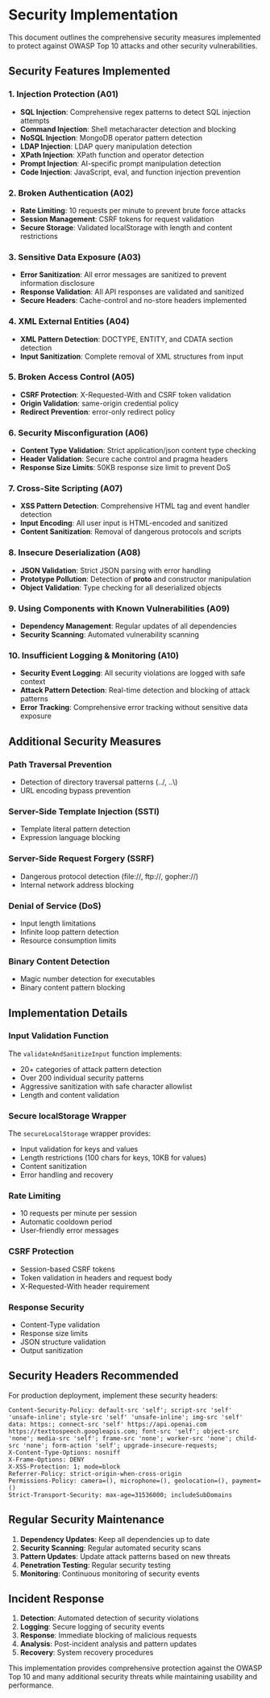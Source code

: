 # Security Implementation

This document outlines the comprehensive security measures implemented to protect against OWASP Top 10 attacks and other security vulnerabilities.

## Security Features Implemented

### 1. Injection Protection (A01)
- **SQL Injection**: Comprehensive regex patterns to detect SQL injection attempts
- **Command Injection**: Shell metacharacter detection and blocking
- **NoSQL Injection**: MongoDB operator pattern detection
- **LDAP Injection**: LDAP query manipulation detection
- **XPath Injection**: XPath function and operator detection
- **Prompt Injection**: AI-specific prompt manipulation detection
- **Code Injection**: JavaScript, eval, and function injection prevention

### 2. Broken Authentication (A02)
- **Rate Limiting**: 10 requests per minute to prevent brute force attacks
- **Session Management**: CSRF tokens for request validation
- **Secure Storage**: Validated localStorage with length and content restrictions

### 3. Sensitive Data Exposure (A03)
- **Error Sanitization**: All error messages are sanitized to prevent information disclosure
- **Response Validation**: All API responses are validated and sanitized
- **Secure Headers**: Cache-control and no-store headers implemented

### 4. XML External Entities (A04)
- **XML Pattern Detection**: DOCTYPE, ENTITY, and CDATA section detection
- **Input Sanitization**: Complete removal of XML structures from input

### 5. Broken Access Control (A05)
- **CSRF Protection**: X-Requested-With and CSRF token validation
- **Origin Validation**: same-origin credential policy
- **Redirect Prevention**: error-only redirect policy

### 6. Security Misconfiguration (A06)
- **Content Type Validation**: Strict application/json content type checking
- **Header Validation**: Secure cache control and pragma headers
- **Response Size Limits**: 50KB response size limit to prevent DoS

### 7. Cross-Site Scripting (A07)
- **XSS Pattern Detection**: Comprehensive HTML tag and event handler detection
- **Input Encoding**: All user input is HTML-encoded and sanitized
- **Content Sanitization**: Removal of dangerous protocols and scripts

### 8. Insecure Deserialization (A08)
- **JSON Validation**: Strict JSON parsing with error handling
- **Prototype Pollution**: Detection of __proto__ and constructor manipulation
- **Object Validation**: Type checking for all deserialized objects

### 9. Using Components with Known Vulnerabilities (A09)
- **Dependency Management**: Regular updates of all dependencies
- **Security Scanning**: Automated vulnerability scanning

### 10. Insufficient Logging & Monitoring (A10)
- **Security Event Logging**: All security violations are logged with safe context
- **Attack Pattern Detection**: Real-time detection and blocking of attack patterns
- **Error Tracking**: Comprehensive error tracking without sensitive data exposure

## Additional Security Measures

### Path Traversal Prevention
- Detection of directory traversal patterns (../, ..\\)
- URL encoding bypass prevention

### Server-Side Template Injection (SSTI)
- Template literal pattern detection
- Expression language blocking

### Server-Side Request Forgery (SSRF)
- Dangerous protocol detection (file://, ftp://, gopher://)
- Internal network address blocking

### Denial of Service (DoS)
- Input length limitations
- Infinite loop pattern detection
- Resource consumption limits

### Binary Content Detection
- Magic number detection for executables
- Binary content pattern blocking

## Implementation Details

### Input Validation Function
The `validateAndSanitizeInput` function implements:
- 20+ categories of attack pattern detection
- Over 200 individual security patterns
- Aggressive sanitization with safe character allowlist
- Length and content validation

### Secure localStorage Wrapper
The `secureLocalStorage` wrapper provides:
- Input validation for keys and values
- Length restrictions (100 chars for keys, 10KB for values)
- Content sanitization
- Error handling and recovery

### Rate Limiting
- 10 requests per minute per session
- Automatic cooldown period
- User-friendly error messages

### CSRF Protection
- Session-based CSRF tokens
- Token validation in headers and request body
- X-Requested-With header requirement

### Response Security
- Content-Type validation
- Response size limits
- JSON structure validation
- Output sanitization

## Security Headers Recommended

For production deployment, implement these security headers:

```
Content-Security-Policy: default-src 'self'; script-src 'self' 'unsafe-inline'; style-src 'self' 'unsafe-inline'; img-src 'self' data: https:; connect-src 'self' https://api.openai.com https://texttospeech.googleapis.com; font-src 'self'; object-src 'none'; media-src 'self'; frame-src 'none'; worker-src 'none'; child-src 'none'; form-action 'self'; upgrade-insecure-requests;
X-Content-Type-Options: nosniff
X-Frame-Options: DENY
X-XSS-Protection: 1; mode=block
Referrer-Policy: strict-origin-when-cross-origin
Permissions-Policy: camera=(), microphone=(), geolocation=(), payment=()
Strict-Transport-Security: max-age=31536000; includeSubDomains
```

## Regular Security Maintenance

1. **Dependency Updates**: Keep all dependencies up to date
2. **Security Scanning**: Regular automated security scans
3. **Pattern Updates**: Update attack patterns based on new threats
4. **Penetration Testing**: Regular security testing
5. **Monitoring**: Continuous monitoring of security events

## Incident Response

1. **Detection**: Automated detection of security violations
2. **Logging**: Secure logging of security events
3. **Response**: Immediate blocking of malicious requests
4. **Analysis**: Post-incident analysis and pattern updates
5. **Recovery**: System recovery procedures

This implementation provides comprehensive protection against the OWASP Top 10 and many additional security threats while maintaining usability and performance.

